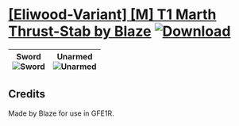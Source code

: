 # [\[Eliwood-Variant\] \[M\] T1 Marth Thrust-Stab by Blaze](https://git.io/JisMg) [![Download](https://img.shields.io/badge/Download--red?style=social&logo=github)](https://git.io/Jisyr)

| <b>Sword</b><br/><img alt="Sword" src="https://git.io/JisX6"/> | <b>Unarmed</b><br/><img alt="Unarmed" src="https://git.io/JisXK"/> |
| :---: | :---: |

## Credits

Made by Blaze for use in GFE1R.

